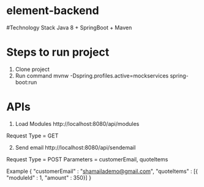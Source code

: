 # element-backend

#Technology Stack
Java 8 + SpringBoot + Maven

# Steps to run project
1) Clone project
2) Run command 
mvnw -Dspring.profiles.active=mockservices spring-boot:run

# APIs 

1) Load Modules
http://localhost:8080/api/modules

Request Type = GET


2) Send email
http://localhost:8080/api/sendemail

Request Type = POST
Parameters = customerEmail, quoteItems

Example
{
	"customerEmail" : "shamailademo@gmail.com",
	"quoteItems" : [{ "moduleId" : 1, "amount" : 350}]
}
